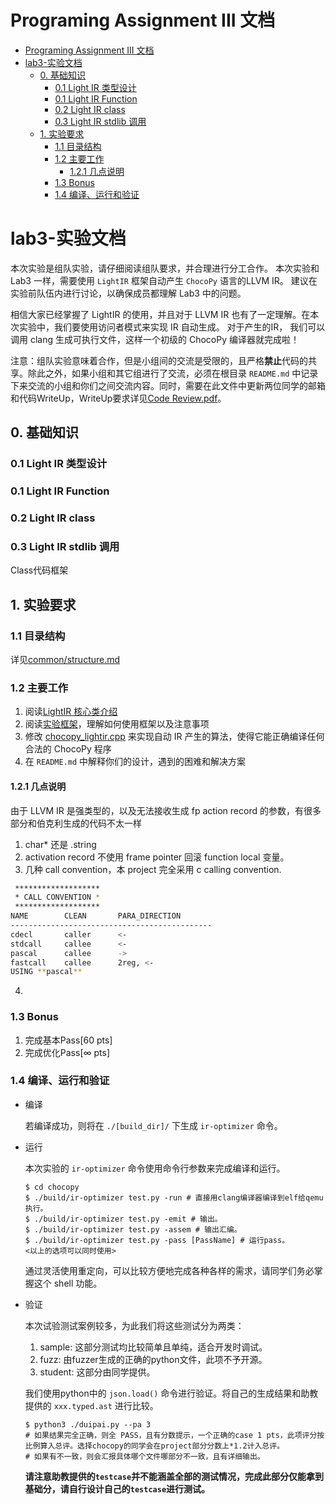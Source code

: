 # Programing Assignment III 文档

<!-- TOC -->

- [Programing Assignment III 文档](#programing-assignment-iii-文档)
- [lab3-实验文档](#lab3-实验文档)
  - [0. 基础知识](#0-基础知识)
    - [0.1 Light IR 类型设计](#01-light-ir-类型设计)
    - [0.1 Light IR Function](#01-light-ir-function)
    - [0.2 Light IR class](#02-light-ir-class)
    - [0.3 Light IR stdlib 调用](#03-light-ir-stdlib-调用)
  - [1. 实验要求](#1-实验要求)
    - [1.1 目录结构](#11-目录结构)
    - [1.2 主要工作](#12-主要工作)
      - [1.2.1  几点说明](#121--几点说明)
    - [1.3 Bonus](#13-bonus)
    - [1.4 编译、运行和验证](#14-编译运行和验证)

<!-- /TOC -->

# lab3-实验文档

本次实验是组队实验，请仔细阅读组队要求，并合理进行分工合作。 本次实验和 Lab3 一样，需要使用 `LightIR` 框架自动产生 `ChocoPy` 语言的LLVM IR。 建议在实验前队伍内进行讨论，以确保成员都理解 Lab3 中的问题。

相信大家已经掌握了 LightIR 的使用，并且对于 LLVM IR 也有了一定理解。在本次实验中，我们要使用访问者模式来实现 IR 自动生成。 对于产生的IR， 我们可以调用 clang 生成可执行文件，这样一个初级的 ChocoPy 编译器就完成啦！

注意：组队实验意味着合作，但是小组间的交流是受限的，且严格**禁止**代码的共享。除此之外，如果小组和其它组进行了交流，必须在根目录 `README.md` 中记录下来交流的小组和你们之间交流内容。同时，需要在此文件中更新两位同学的邮箱和代码WriteUp，WriteUp要求详见[Code Review.pdf]()。

## 0. 基础知识

### 0.1 Light IR 类型设计

### 0.1 Light IR Function

### 0.2 Light IR class

### 0.3 Light IR stdlib 调用

Class代码框架
## 1. 实验要求

### 1.1 目录结构

详见[common/structure.md](./doc/common/structure.md)
### 1.2 主要工作

1. 阅读[LightIR 核心类介绍](../common/LightIR.md)
2. 阅读[实验框架](#1-实验框架)，理解如何使用框架以及注意事项
3. 修改 [chocopy_lightir.cpp](../../src/ir-optimizer/chocopy_lightir.cpp) 来实现自动 IR 产生的算法，使得它能正确编译任何合法的 ChocoPy 程序
4. 在 `README.md` 中解释你们的设计，遇到的困难和解决方案

#### 1.2.1  几点说明
由于 LLVM IR 是强类型的，以及无法接收生成 fp action record 的参数，有很多部分和伯克利生成的代码不太一样

1. char* 还是 .string
2. activation record 不使用 frame pointer 回滚 function local 变量。
3. 几种 call convention，本 project 完全采用 c calling convention.
```bash
 *******************
 * CALL CONVENTION *
 *******************
NAME        CLEAN       PARA_DIRECTION
---------------------------------------------
cdecl       caller      <-
stdcall     callee      <-
pascal      callee      ->
fastcall    callee      2reg, <-
USING **pascal**
```
4. 

### 1.3 Bonus

1. 完成基本Pass[60 pts]
2. 完成优化Pass[$\infty$ pts]

### 1.4 编译、运行和验证

* 编译

  若编译成功，则将在 `./[build_dir]/` 下生成 `ir-optimizer` 命令。

* 运行

  本次实验的 `ir-optimizer` 命令使用命令行参数来完成编译和运行。

  ```shell
  $ cd chocopy
  $ ./build/ir-optimizer test.py -run # 直接用clang编译器编译到elf给qemu执行。
  $ ./build/ir-optimizer test.py -emit # 输出。
  $ ./build/ir-optimizer test.py -assem # 输出汇编。
  $ ./build/ir-optimizer test.py -pass [PassName] # 运行pass。
  <以上的选项可以同时使用>
  ```

  通过灵活使用重定向，可以比较方便地完成各种各样的需求，请同学们务必掌握这个 shell 功能。

* 验证

  本次试验测试案例较多，为此我们将这些测试分为两类：

    1. sample: 这部分测试均比较简单且单纯，适合开发时调试。
    2. fuzz: 由fuzzer生成的正确的python文件，此项不予开源。
    3. student: 这部分由同学提供。

  我们使用python中的 `json.load()` 命令进行验证。将自己的生成结果和助教提供的 `xxx.typed.ast` 进行比较。

  ```shell
  $ python3 ./duipai.py --pa 3
  # 如果结果完全正确，则全 PASS，且有分数提示，一个正确的case 1 pts，此项评分按比例算入总评。选择chocopy的同学会在project部分分数上*1.2计入总评。
  # 如果有不一致，则会汇报具体哪个文件哪部分不一致，且有详细输出。
  ```

  **请注意助教提供的`testcase`并不能涵盖全部的测试情况，完成此部分仅能拿到基础分，请自行设计自己的`testcase`进行测试。**
  